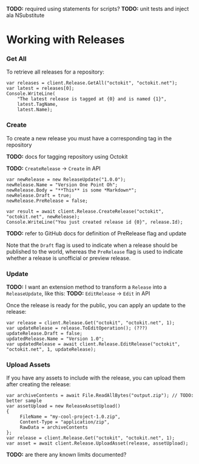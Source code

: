 **TODO:** required using statements for scripts?
**TODO:** unit tests and inject ala NSubstitute

# Working with Releases

### Get All

To retrieve all releases for a repository:

```
var releases = client.Release.GetAll("octokit", "octokit.net");
var latest = releases[0];
Console.WriteLine(
    "The latest release is tagged at {0} and is named {1}", 
    latest.TagName, 
    latest.Name);
```

### Create

To create a new release you must have a corresponding tag in the repository

**TODO:** docs for tagging repository using Octokit

**TODO:** `CreateRelease` -> `Create` in API

```
var newRelease = new ReleaseUpdate("1.0.0");
newRelease.Name = "Version One Point Oh";
newRelease.Body = "**This** is some *Markdown*";
newRelease.Draft = true;
newRelease.PreRelease = false;

var result = await client.Release.CreateRelease("octokit", "octokit.net", newRelease);
Console.WriteLine("You just created release id {0}", release.Id);
```

**TODO:** refer to GitHub docs for definition of PreRelease flag and update

Note that the `Draft` flag is used to indicate when a release should be published to the world, whereas the `PreRelease` flag is used to indicate whether a release is unofficial or preview release.

### Update

**TODO:** I want an extension method to transform a `Release` into a `ReleaseUpdate`, like this:
**TODO:** `EditRelease` -> `Edit` in API

Once the release is ready for the public, you can apply an update to the release:

```
var release = client.Release.Get("octokit", "octokit.net", 1);
var updateRelease = release.ToEditOperation(); (???)
updateRelease.Draft = false;
updatedRelease.Name = "Version 1.0";
var updatedRelease = await client.Release.EditRelease("octokit", "octokit.net", 1, updateRelease);
```

### Upload Assets

If you have any assets to include with the release, you can upload them after creating the release:

```
var archiveContents = await File.ReadAllBytes("output.zip"); // TODO: better sample
var assetUpload = new ReleaseAssetUpload() 
{
     FileName = "my-cool-project-1.0.zip",
     Content-Type = "application/zip",
     RawData = archiveContents
};
var release = client.Release.Get("octokit", "octokit.net", 1);
var asset = await client.Release.UploadAsset(release, assetUpload);
```

**TODO:** are there any known limits documented?
